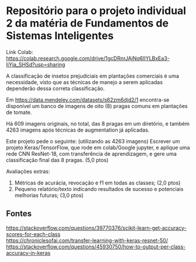 # Repositório para o projeto individual 2 da matéria de Fundamentos de Sistemas Inteligentes
 
Link Colab: https://colab.research.google.com/drive/1gcDRnrJAjNq6lIYLBxEa3-IjYja_SHSd?usp=sharing

A classificação de insetos prejudiciais em plantações comerciais é uma necessidade, visto que as
técnicas de manejo a serem aplicadas dependerão dessa correta classificação.

Em
https://data.mendeley.com/datasets/s62zm6djd2/1
encontra-se disponível um banco de imagens de oito (8) pragas comuns em plantações de tomate.

Há 609 imagens originais, no total, das 8 pragas em um diretório, e também 4263 imagens após
técnicas de augmentation já aplicadas.

Este projeto pede o seguinte: (utilizando as 4263 imagens)
Escrever um projeto Keras/TensorFlow, que rode em colab/Google jupyter, e aplique uma rede
CNN ResNet-18, com transferência de aprendizagem, e gere uma classificação final das 8 pragas.
(5,0 ptos)

Avaliações extras:
1. Métricas de acurácia, revocação e f1 em todas as classes; (2,0 ptos)
2. Pequeno relatório/texto indicando resultados de sucesso e potenciais melhorias futuras; (3,0 ptos)


## Fontes
https://stackoverflow.com/questions/39770376/scikit-learn-get-accuracy-scores-for-each-class \
https://chroniclesofai.com/transfer-learning-with-keras-resnet-50/ \
https://stackoverflow.com/questions/45930750/how-to-output-per-class-accuracy-in-keras
